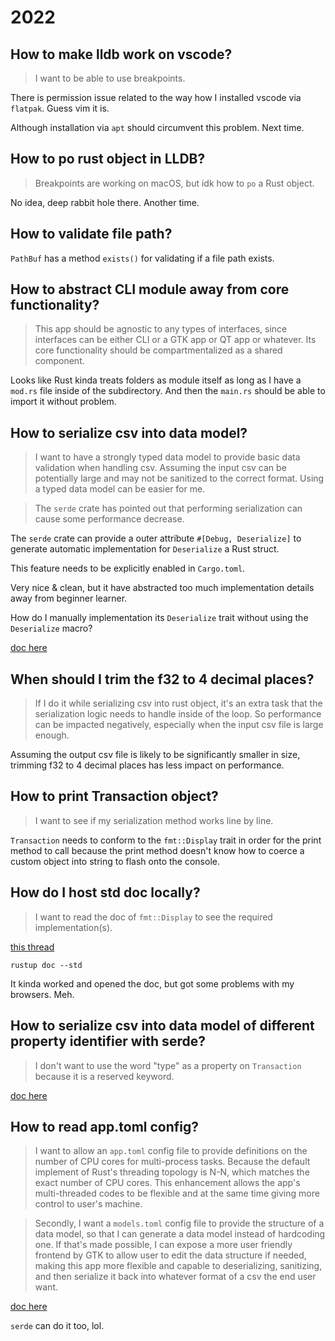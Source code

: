 # 2022

## How to make lldb work on vscode?

> I want to be able to use breakpoints.

There is permission issue related to the way how I installed vscode via `flatpak`. Guess vim it is.

Although installation via `apt` should circumvent this problem. Next time.

## How to po rust object in LLDB?

> Breakpoints are working on macOS, but idk how to `po` a Rust object.

No idea, deep rabbit hole there. Another time.

## How to validate file path?

`PathBuf` has a method `exists()` for validating if a file path exists.

## How to abstract CLI module away from core functionality?

> This app should be agnostic to any types of interfaces, since interfaces can be either CLI or a GTK app or QT app or whatever. Its core functionality should be compartmentalized as a shared component.

Looks like Rust kinda treats folders as module itself as long as I have a `mod.rs` file inside of the subdirectory. And then the `main.rs` should be able to import it without problem.

## How to serialize csv into data model?

> I want to have a strongly typed data model to provide basic data validation when handling csv. Assuming the input csv can be potentially large
and may not be sanitized to the correct format. Using a typed data model can be easier for me.

> The `serde` crate has pointed out that performing serialization can cause some performance decrease.

The `serde` crate can provide a outer attribute `#[Debug, Deserialize]` to generate automatic implementation for `Deserialize` a Rust struct.

This feature needs to be explicitly enabled in `Cargo.toml`.

Very nice & clean, but it have abstracted too much implementation details away from beginner learner.

How do I manually implementation its `Deserialize` trait without using the `Deserialize` macro?

[doc here](https://serde.rs/custom-serialization.html)

## When should I trim the f32 to 4 decimal places?

> If I do it while serializing csv into rust object, it's an extra task that the serialization logic needs to handle inside of the loop. So performance can be impacted negatively, especially when the input csv file is large enough.

Assuming the output csv file is likely to be significantly smaller in size, trimming f32 to 4 decimal places has less impact on performance.

## How to print Transaction object?

> I want to see if my serialization method works line by line.

`Transaction` needs to conform to the `fmt::Display` trait in order for the print method to call because the print method doesn't know how to coerce a custom object into string to flash onto the console.

## How do I host std doc locally?

> I want to read the doc of `fmt::Display` to see the required implementation(s).

[this thread](https://www.reddit.com/r/rust/comments/vtjzur/how_to_host_rust_std_docs_on_my_local_machine/)

`
rustup doc --std
`

It kinda worked and opened the doc, but got some problems with my browsers. Meh.

## How to serialize csv into data model of different property identifier with serde?

> I don't want to use the word "type" as a property on `Transaction` because it is a reserved keyword.

[doc here](https://serde.rs/variant-attrs.html)

## How to read app.toml config?

> I want to allow an `app.toml` config file to provide definitions on the number of CPU cores for multi-process tasks.
Because the default implement of Rust's threading topology is N-N, which matches the exact number of CPU cores. This
enhancement allows the app's multi-threaded codes to be flexible and at the same time giving more control to user's
machine.

> Secondly, I want a `models.toml` config file to provide the structure of a data model, so that I can generate a data model instead of hardcoding one. If that's made possible, I can expose a more user friendly frontend by GTK to allow user to edit the data structure if needed, making this app more flexible and capable to deserializing, sanitizing, and then serialize it back into whatever format of a csv the end user want.

[doc here](https://rust-lang-nursery.github.io/rust-cookbook/encoding/complex.html)

`serde` can do it too, lol.
